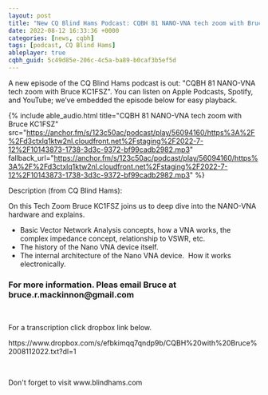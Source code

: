 ```yaml
---
layout: post
title: "New CQ Blind Hams Podcast: CQBH 81 NANO-VNA tech zoom with Bruce KC1FSZ"
date: 2022-08-12 16:33:36 +0000
categories: [news, cqbh]
tags: [podcast, CQ Blind Hams]
ableplayer: true
cqbh_guid: 5c49d85e-206c-4c5a-ba89-b0caf3b5ef5d
---
```


A new episode of the CQ Blind Hams podcast is out: "CQBH 81 NANO-VNA tech zoom with Bruce KC1FSZ". You can listen on Apple Podcasts, Spotify, and YouTube; we’ve embedded the episode below for easy playback.

{% include able_audio.html title="CQBH 81 NANO-VNA tech zoom with Bruce KC1FSZ" src="https://anchor.fm/s/123c50ac/podcast/play/56094160/https%3A%2F%2Fd3ctxlq1ktw2nl.cloudfront.net%2Fstaging%2F2022-7-12%2F10143873-1738-3d3c-9372-bf99cadb2982.mp3" fallback_url="https://anchor.fm/s/123c50ac/podcast/play/56094160/https%3A%2F%2Fd3ctxlq1ktw2nl.cloudfront.net%2Fstaging%2F2022-7-12%2F10143873-1738-3d3c-9372-bf99cadb2982.mp3" %}

Description (from CQ Blind Hams):

<p>On this Tech Zoom Bruce KC1FSZ joins us to deep dive into the NANO-VNA hardware and explains.</p>
<ul>
 <li>Basic Vector Network Analysis concepts, how a VNA works, the complex impedance concept, relationship to VSWR, etc.</li>
 <li>The history of the Nano VNA device itself.</li>
  <li>The internal architecture of the Nano VNA device. &nbsp;How it works electronically.</li>
</ul>
<h3>For more information. Pleas email Bruce at bruce.r.mackinnon@gmail.com</h3>
<p><br></p>
<p>For a transcription click dropbox link below.</p>
<p>https://www.dropbox.com/s/efbkimqq7qndp9b/CQBH%20with%20Bruce%2008112022.txt?dl=1</p>
<p><br></p>
<p>Don't forget to visit www.blindhams.com</p>
<p><br></p>
